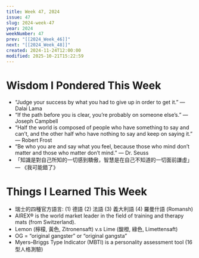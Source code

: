 ```yaml
---
title: Week 47, 2024
issue: 47
slug: 2024-week-47
year: 2024
weekNumber: 47
prev: "[[2024_Week_46]]"
next: "[[2024_Week_48]]"
created: 2024-11-24T12:00:00
modified: 2025-10-21T15:22:59
---
```


# Wisdom I Pondered This Week

* “Judge your success by what you had to give up in order to get it.” — Dalai Lama
* “If the path before you is clear, you’re probably on someone else’s.” — Joseph Campbell
* “Half the world is composed of people who have something to say and can’t, and the other half who have nothing to say and keep on saying it.” — Robert Frost
* “Be who you are and say what you feel, because those who mind don’t matter and those who matter don’t mind.” — Dr. Seuss
* 「知識是對自己所知的一切感到驕傲，智慧是在自己不知道的一切面前謙虛」 — 《我可能錯了》

# Things I Learned This Week

* 瑞士的四種官方語言: (1) 德語 (2) 法語 (3) 義大利語 (4) 羅曼什語 (Romansh)
* AIREX® is the world market leader in the field of training and therapy mats (from Switzerland).
* Lemon (檸檬, 黃色, Zitronensaft) v.s Lime (酸橙, 綠色, Limettensaft)
* OG = “original gangster” or “original gangsta”
* Myers–Briggs Type Indicator (MBTI) is a personality assessment tool (16 型人格測驗)
